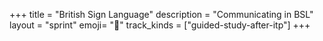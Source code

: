 +++
title = "British Sign Language"
description = "Communicating in BSL"
layout = "sprint"
emoji= "🧏"
track_kinds = ["guided-study-after-itp"]
+++
